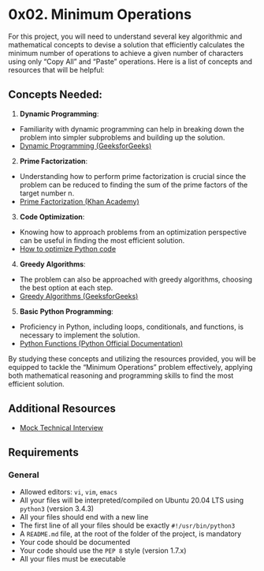 # 0x02. Minimum Operations
For this project, you will need to understand several key algorithmic and mathematical concepts to devise a solution that efficiently calculates the minimum number of operations to achieve a given number of characters using only “Copy All” and “Paste” operations. Here is a list of concepts and resources that will be helpful:

## Concepts Needed:
1. **Dynamic Programming**:
* Familiarity with dynamic programming can help in breaking down the problem into simpler subproblems and building up the solution.
* [Dynamic Programming (GeeksforGeeks)](https://www.geeksforgeeks.org/dynamic-programming/)

2. **Prime Factorization**:
* Understanding how to perform prime factorization is crucial since the problem can be reduced to finding the sum of the prime factors of the target number n.
* [Prime Factorization (Khan Academy)](https://www.khanacademy.org/math/pre-algebra/pre-algebra-factors-multiples/pre-algebra-prime-factorization-prealg/v/prime-factorization)

3. **Code Optimization**:
* Knowing how to approach problems from an optimization perspective can be useful in finding the most efficient solution.
* [How to optimize Python code](https://stackify.com/how-to-optimize-python-code/)

4. **Greedy Algorithms**:
* The problem can also be approached with greedy algorithms, choosing the best option at each step.
* [Greedy Algorithms (GeeksforGeeks)](https://www.geeksforgeeks.org/greedy-algorithms/)

5. **Basic Python Programming**:
* Proficiency in Python, including loops, conditionals, and functions, is necessary to implement the solution.
* [Python Functions (Python Official Documentation)](https://docs.python.org/3/tutorial/controlflow.html#defining-functions)

By studying these concepts and utilizing the resources provided, you will be equipped to tackle the “Minimum Operations” problem effectively, applying both mathematical reasoning and programming skills to find the most efficient solution.

## Additional Resources
* [Mock Technical Interview](https://www.youtube.com/watch?v=h4i4kjwncoU)

## Requirements
### General
* Allowed editors: `vi`, `vim`, `emacs`
* All your files will be interpreted/compiled on Ubuntu 20.04 LTS using `python3` (version 3.4.3)
* All your files should end with a new line
* The first line of all your files should be exactly `#!/usr/bin/python3`
* A `README.md` file, at the root of the folder of the project, is mandatory
* Your code should be documented
* Your code should use the `PEP 8` style (version 1.7.x)
* All your files must be executable